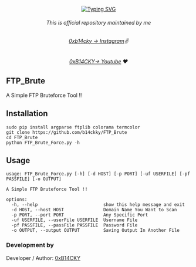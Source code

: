 <p align="center">
<a href="https://git.io/typing-svg"><img src="https://readme-typing-svg.demolab.com?font=Fira+Code&weight=700&duration=3000&pause=500&center=true&vCenter=true&random=false&width=435&lines=Welcome+To+FTP+Brute!!" alt="Typing SVG" /></a>
</p>



###### <p align="center">*This is official repository maintained by me*
###### <p align="center"> *[0xb14cky → Instagram](https://www.instagram.com/0xb14cky/)✌*
###### <p align="center"> *[0xB14CKY→ Youtube](https://www.youtube.com/channel/UC8bmAXnfIitSouOnhD9bjzA/) ❤️*
  

## FTP_Brute
 
A Simple FTP Bruteforce Tool !!
  

## Installation
```
sudo pip install argparse ftplib colorama termcolor
git clone https://github.com/b14ckky/FTP_Brute
cd FTP_Brute
python FTP_Brute_Force.py -h
```

## Usage
```
usage: FTP_Brute_Force.py [-h] [-d HOST] [-p PORT] [-uf USERFILE] [-pf PASSFILE] [-o OUTPUT]

A Simple FTP Bruteforce Tool !!

options:
  -h, --help                         show this help message and exit
  -d HOST, --host HOST               Domain Name You Want to Scan
  -p PORT, --port PORT               Any Specific Port
  -uf USERFILE, --userFile USERFILE  Username File
  -pf PASSFILE, --passFile PASSFILE  Password File
  -o OUTPUT, --output OUTPUT         Saving Output In Another File
```

 ### Development by

Developer / Author: [0xB14CKY](https://www.instagram.com/0xb14cky/)
